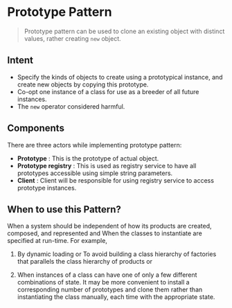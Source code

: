 # Prototype Pattern

> Prototype pattern can be used to clone an existing object with distinct values, rather creating `new` object.

## Intent

- Specify the kinds of objects to create using a prototypical instance, and create new objects by copying this prototype.
- Co-opt one instance of a class for use as a breeder of all future instances.
- The `new` operator considered harmful.

## Components

There are three actors while implementing prototype pattern:

- **Prototype** : This is the prototype of actual object.
- **Prototype registry** : This is used as registry service to have all prototypes accessible using simple string parameters.
- **Client** : Client will be responsible for using registry service to access prototype instances.

## When to use this Pattern?

When a system should be independent of how its products are created, composed, and represented and
When the classes to instantiate are specified at run-time.
For example,
1) By dynamic loading or To avoid building a class hierarchy of factories that parallels the class hierarchy of products or

2) When instances of a class can have one of only a few different combinations of state. It may be more convenient to install a corresponding number of prototypes and clone them rather than instantiating the class manually, each time with the appropriate state.
